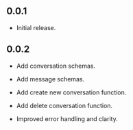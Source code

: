## 0.0.1

* Initial release.

## 0.0.2

* Add conversation schemas.

* Add message schemas.

* Add create new conversation function.

* Add delete conversation function.

* Improved error handling and clarity.
